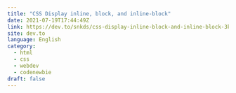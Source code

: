 ```yaml
---
title: "CSS Display inline, block, and inline-block"
date: 2021-07-19T17:44:49Z
link: https://dev.to/snkds/css-display-inline-block-and-inline-block-3kkm?utm_medium=RSS&utm_source=news.12bit.vn
site: dev.to
language: English
category:
  - html
  - css
  - webdev
  - codenewbie
draft: false
---
```

